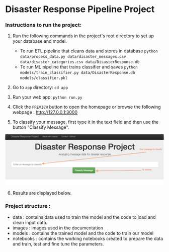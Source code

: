 # Disaster Response Pipeline Project

### Instructions to run the project:
1. Run the following commands in the project's root directory to set up your database and model.

    - To run ETL pipeline that cleans data and stores in database
        `python data/process_data.py data/disaster_messages.csv data/disaster_categories.csv data/DisasterResponse.db`
    - To run ML pipeline that trains classifier and saves
        `python models/train_classifier.py data/DisasterResponse.db models/classifier.pkl`

2. Go to `app` directory: `cd app`

3. Run your web app: `python run.py`

4. Click the `PREVIEW` button to open the homepage or browse the following webpage : http://127.0.0.1:3000

5. To classify your message, first type it in the text field and then use the button "Classify Message".

![To classify your message ](images/Instructions.png)

6. Results are displayed below.

### Project structure : 

- data : contains data used to train the model and the code to load and clean input data.
- images : images used in the documentation
- models : contains the trained model and the code to train our model
- notebooks : contains the working notebooks created to prepare the data and train, test and fine tune the parameters.